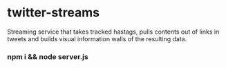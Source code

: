 # twitter-streams

Streaming service that takes tracked hastags, pulls contents out of links in tweets and builds visual information walls of the resulting data.

### npm i && node server.js
